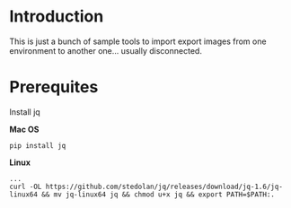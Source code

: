 # Introduction

This is just a bunch of sample tools to import export images from one environment to another one... usually disconnected.

# Prerequites

Install jq

**Mac OS**

```
pip install jq
```

**Linux**

```
...
curl -OL https://github.com/stedolan/jq/releases/download/jq-1.6/jq-linux64 && mv jq-linux64 jq && chmod u+x jq && export PATH=$PATH:.
```
